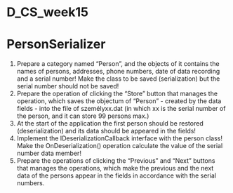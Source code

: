 # D_CS_week15

# PersonSerializer
1. Prepare a category named “Person”, and the objects of it contains the names of persons, addresses, phone numbers,
date of data recording and a serial number! Make the class to be saved (serialization) but the serial number should not be saved!
2. Prepare the operation of clicking the “Store” button that manages the operation, which saves the objectum of “Person” -
created by the data fields - into the file of személyxx.dat (in which xx is the serial number of the person, and it can store 99 persons max.)
3. At the start of the application the first person should be restored (deserialization) and its data should be appeared in the fields!
4. Implement the IDeserializationCallback interface with the person class!
Make the OnDeserialization() operation calculate the value of the serial number data member!
5. Prepare the operations of clicking the “Previous” and “Next” buttons that manages the operations,
which make the previous and the next data of the persons appear in the fields in accordance with the serial numbers.
